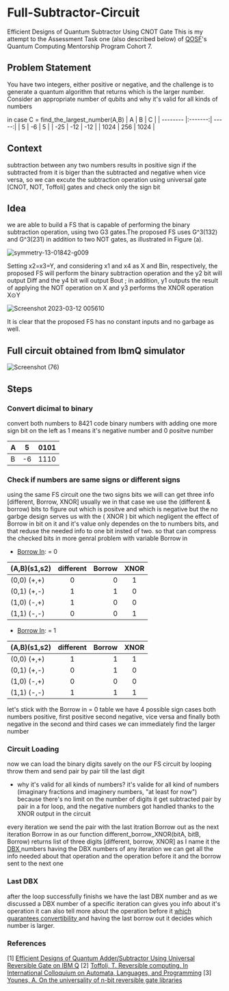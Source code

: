 # Full-Subtractor-Circuit
Efficient Designs of Quantum Subtractor Using CNOT Gate
This is my attempt to the Assessment Task one (also described below) of [QOSF](https://qosf.org/qc_mentorship/)'s Quantum Computing Mentorship Program Cohort 7.

## Problem Statement
You have two integers, either positive or negative, and the challenge is to generate a quantum algorithm that returns which is the larger number. Consider an appropriate number of qubits and why it's valid for all kinds of numbers

in case C = find_the_largest_number(A,B)
|     A    |    B    |   C   |
| -------- |:-------:| -----:|
|     5    |    -6   |   5   |
|   -25    |    -12  |  -12  |
|   1024   |    256  |  1024 |

## Context
subtraction between any two numbers results in positive sign if the subtracted from it is biger than the subtracted and negative when vice versa, so we can excute the subtraction operation using universal gate [CNOT, NOT, Toffoli] gates and check only the sign bit

## Idea
 we are able to build a FS that is capable of performing the binary subtraction operation, using two G3 gates.The proposed FS uses G^3(132) and G^3(231) in addition to two NOT gates, as illustrated in Figure (a). 
 
 ![symmetry-13-01842-g009](https://user-images.githubusercontent.com/112229984/224515305-f5dc4e55-ce6e-4618-b502-c7930c27fe2b.png)

 Setting x2=x3=Y, and considering x1 and x4 as X and Bin, respectively, the proposed FS will perform the binary subtraction operation and the y2 bit will output Diff and the y4 bit will output Bout ; in addition, y1 outputs the result of applying the NOT operation on X and y3 performs the XNOR operation X⊙Y
 
 ![Screenshot 2023-03-12 005610](https://user-images.githubusercontent.com/112229984/224515645-4f9d2d92-9c5a-46a5-a941-db6a748964f4.png)
 
 It is clear that the proposed FS has no constant inputs and no garbage as well.

## Full circuit obtained from IbmQ simulator

![Screenshot (76)](https://user-images.githubusercontent.com/112229984/224514989-da6fa7d5-3bfe-4a29-bde9-cdf7e2319682.png)

## Steps

###  Convert dicimal to binary
convert both numbers to 8421 code binary numbers with adding one more sign bit on the left as 1 means it's negative number and 0 positve number

|     A    |    5    |  0101 |
| -------- |:-------:| -----:|
|     B    |    -6   |  1110 |

###  Check if numbers are same signs or different signs
using the same FS circuit one the two signs bits we will can get three info [different, Borrow, XNOR]
usually we in that case we use the (different & borrow) bits to figure out which is positve and which is negative but the no garbge design serves us with the ( XNOR ) bit which negligent the effect of Borrow in bit on it and it's value only dependes on the to numbers bits, and that reduse the needed info to one bit insted of two.
so that can compress the checked bits in more genral problem with variable Borrow in

* <ins>Borrow In</ins>: = 0

|  (A,B)(s1,s2)  |different|  Borrow |   XNOR  |                       
| -------------- |:-------:| -------:|:-------:|
|  (0,0) (+,+)   |    0    |    0    |    1    |
|  (0,1) (+,-)   |    1    |    1    |    0    |
|  (1,0) (-,+)   |    1    |    0    |    0    |
|  (1,1) (-,-)   |    0    |    0    |    1    |

* <ins>Borrow In</ins>: = 1

|  (A,B)(s1,s2)  |different|  Borrow |   XNOR  |
| -------------- |:-------:| -------:|:-------:|
|  (0,0) (+,+)   |    1    |    1    |    1    |
|  (0,1) (+,-)   |    0    |    1    |    0    |
|  (1,0) (-,+)   |    0    |    0    |    0    |
|  (1,1) (-,-)   |    1    |    1    |    1    |

let's stick with the Borrow in = 0 table we have 4 possible sign cases both numbers positive, first positive second negative, vice versa and finally both negative in the second and third cases we can immediately find the larger number 

###  Circuit Loading
now we can load the binary digits savely on the our FS circuit by looping throw them and send pair by pair till the last digit

* why it's valid for all kinds of numbers?
it's valide for all kind of numbers (imaginary fractions and imaginery numbers, "at least for now") because there's no limit on the number of digits it get subtracted pair by pair in a for loop, and the negative numbers got handled thanks to the XNOR output in the circuit

every iteration we send the pair with the last itration Borrow out as the next iteration Borrow in 
as our function different_borrow_XNOR(bitA, bitB, Borrow) returns list of three digits [different, borrow, XNOR] as I name it the <ins> DBX </ins> numbers
having the DBX numbers of any iteration we can get all the info needed about that operation and the operation before it and the borrow sent to the next one

###  Last DBX
after the loop successfully finishs we have the last DBX number and as we discussed a DBX number of a specific iteration can gives you info about it's operation it can also tell more about the operation before it <ins> which guarantees convertibility </ins>and having the last borrow out it decides which number is larger.

### References
[1] [Efficient Designs of Quantum Adder/Subtractor Using Universal Reversible Gate on IBM Q](https://www.mdpi.com/2073-8994/13/10/1842#B21-symmetry-13-01842)
[2] [Toffoli, T. Reversible computing. In International Colloquium on Automata, Languages, and Programming](https://scholar.google.com/scholar_lookup?title=Reversible+computing&author=Toffoli,+T.&publication_year=1980&pages=632%E2%80%93644)
[3] [Younes, A. On the universality of n-bit reversible gate libraries](https://scholar.google.com/scholar_lookup?title=On+the+universality+of+n-bit+reversible+gate+libraries&author=Younes,+A.&publication_year=2015&journal=Appl.+Math.+Inf.+Sci.&volume=9&pages=2579)
